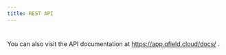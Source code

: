```yaml
---
title: REST API
---
```

# 
You can also visit the API documentation at https://app.qfield.cloud/docs/ .

<div id="swagger-ui" style="background-color:white;"></div>

<script>
window.onload = function() {
  const ui = SwaggerUIBundle({
    url: "https://app.qfield.cloud/swagger.yaml",
    dom_id: '#swagger-ui',
    presets: [
      SwaggerUIBundle.presets.apis,
      SwaggerUIStandalonePreset
    ]
  })

  window.ui = ui
}
</script>
